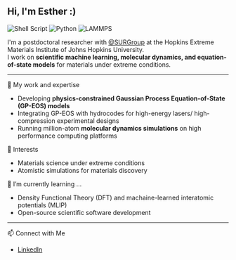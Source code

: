## Hi, I'm Esther :)
![Shell Script](https://img.shields.io/badge/Shell_Script-121011?logo=gnu-bash&logoColor=white)
![Python](https://img.shields.io/badge/Python-3776AB?logo=python&logoColor=white)
![LAMMPS](https://img.shields.io/badge/LAMMPS-orange)

I'm a postdoctoral researcher with [@SURGroup](https://github.com/SURGroup) at the Hopkins Extreme Materials Institute of Johns Hopkins University.  
I work on **scientific machine learning, molecular dynamics, and equation-of-state models** for materials under extreme conditions.

---
🔭 My work and expertise
- Developing **physics-constrained Gaussian Process Equation-of-State (GP-EOS) models**
- Integrating GP-EOS with hydrocodes for high-energy lasers/ high-compression experimental designs
- Running million-atom **molecular dynamics simulations** on high performance computing platforms

🚀 Interests
- Materials science under extreme conditions  
- Atomistic simulations for materials discovery
  
🌱 I’m currently learning ...
- Density Functional Theory (DFT) and machaine-learned interatomic potentials (MLIP)
- Open-source scientific software development 

---
📫 Connect with Me
- [LinkedIn](https://www.linkedin.com/in/tungyan-liu/)

<!--
![Profile views](https://komarev.com/ghpvc/?username=estherliu&color=blue)

**estherlty/estherlty** is a ✨ _special_ ✨ repository because its `README.md` (this file) appears on your GitHub profile.

Here are some ideas to get you started:

- 🔭 I’m currently working on ...
- 🌱 I’m currently learning ...
- 👯 I’m looking to collaborate on ...
- 🤔 I’m looking for help with ...
- 💬 Ask me about ...
- 📫 How to reach me: ...
- 😄 Pronouns: ...
- ⚡ Fun fact: ...
-->
